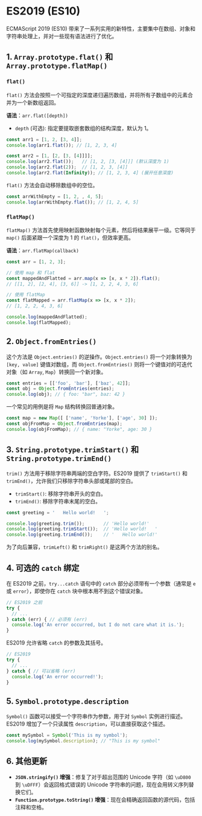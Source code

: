 # ES2019 (ES10)

ECMAScript 2019 (ES10) 带来了一系列实用的新特性，主要集中在数组、对象和字符串处理上，并对一些现有语法进行了优化。

## 1. `Array.prototype.flat()` 和 `Array.prototype.flatMap()`

### `flat()`

`flat()` 方法会按照一个可指定的深度递归遍历数组，并将所有子数组中的元素合并为一个新数组返回。

**语法**：`arr.flat([depth])`
- `depth` (可选): 指定要提取嵌套数组的结构深度，默认为 1。

```javascript
const arr1 = [1, 2, [3, 4]];
console.log(arr1.flat()); // [1, 2, 3, 4]

const arr2 = [1, [2, [3, [4]]]];
console.log(arr2.flat());   // [1, 2, [3, [4]]] (默认深度为 1)
console.log(arr2.flat(2));  // [1, 2, 3, [4]]
console.log(arr2.flat(Infinity)); // [1, 2, 3, 4] (展开任意深度)
```

`flat()` 方法会自动移除数组中的空位。

```javascript
const arrWithEmpty = [1, 2, , 4, 5];
console.log(arrWithEmpty.flat()); // [1, 2, 4, 5]
```

### `flatMap()`

`flatMap()` 方法首先使用映射函数映射每个元素，然后将结果展平一级。它等同于 `map()` 后面紧跟一个深度为 1 的 `flat()`，但效率更高。

**语法**：`arr.flatMap(callback)`

```javascript
const arr = [1, 2, 3];

// 使用 map 和 flat
const mappedAndFlatted = arr.map(x => [x, x * 2]).flat();
// [[1, 2], [2, 4], [3, 6]] -> [1, 2, 2, 4, 3, 6]

// 使用 flatMap
const flatMapped = arr.flatMap(x => [x, x * 2]);
// [1, 2, 2, 4, 3, 6]

console.log(mappedAndFlatted);
console.log(flatMapped);
```

## 2. `Object.fromEntries()`

这个方法是 `Object.entries()` 的逆操作。`Object.entries()` 将一个对象转换为 `[key, value]` 键值对数组，而 `Object.fromEntries()` 则将一个键值对的可迭代对象（如 `Array`, `Map`）转换回一个新对象。

```javascript
const entries = [['foo', 'bar'], ['baz', 42]];
const obj = Object.fromEntries(entries);
console.log(obj); // { foo: "bar", baz: 42 }
```

一个常见的用例是将 `Map` 结构转换回普通对象。

```javascript
const map = new Map([ ['name', 'Yorke'], ['age', 30] ]);
const objFromMap = Object.fromEntries(map);
console.log(objFromMap); // { name: "Yorke", age: 30 }
```

## 3. `String.prototype.trimStart()` 和 `String.prototype.trimEnd()`

`trim()` 方法用于移除字符串两端的空白字符。ES2019 提供了 `trimStart()` 和 `trimEnd()`，允许我们只移除字符串头部或尾部的空白。

- `trimStart()`: 移除字符串开头的空白。
- `trimEnd()`: 移除字符串末尾的空白。

```javascript
const greeting = '   Hello world!   ';

console.log(greeting.trim());       // 'Hello world!'
console.log(greeting.trimStart());  // 'Hello world!   '
console.log(greeting.trimEnd());    // '   Hello world!'
```
为了向后兼容，`trimLeft()` 和 `trimRight()` 是这两个方法的别名。

## 4. 可选的 `catch` 绑定

在 ES2019 之前，`try...catch` 语句中的 `catch` 部分必须带有一个参数（通常是 `e` 或 `error`），即使你在 `catch` 块中根本用不到这个错误对象。

```javascript
// ES2019 之前
try {
  // ...
} catch (err) { // 必须有 (err)
  console.log('An error occurred, but I do not care what it is.');
}
```

ES2019 允许省略 `catch` 的参数及其括号。

```javascript
// ES2019
try {
  // ...
} catch { // 可以省略 (err)
  console.log('An error occurred!');
}
```

## 5. `Symbol.prototype.description`

`Symbol()` 函数可以接受一个字符串作为参数，用于对 `Symbol` 实例进行描述。ES2019 增加了一个只读属性 `description`，可以直接获取这个描述。

```javascript
const mySymbol = Symbol('This is my symbol');
console.log(mySymbol.description); // "This is my symbol"
```

## 6. 其他更新

- **`JSON.stringify()` 增强**：修复了对于超出范围的 Unicode 字符（如 `\uD800` 到 `\uDFFF`）会返回格式错误的 Unicode 字符串的问题，现在会用转义序列替换它们。
- **`Function.prototype.toString()` 增强**：现在会精确返回函数的源代码，包括注释和空格。